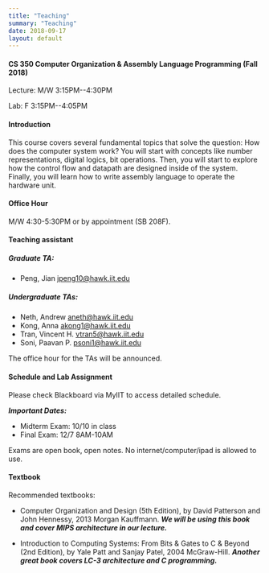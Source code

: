 ```yaml
---
title: "Teaching"
summary: "Teaching"
date: 2018-09-17
layout: default
---
```

#### CS 350 Computer Organization & Assembly Language Programming (Fall 2018)

Lecture: M/W 3:15PM--4:30PM

Lab: F 3:15PM--4:05PM

#### Introduction
This course covers several fundamental topics that solve the question: How does the computer system work? You will start with concepts like number representations, digital logics, bit operations. Then, you will start to explore how the control flow and datapath are designed inside of the system. Finally, you will learn how to write assembly language to operate the hardware unit.

#### Office Hour
M/W 4:30-5:30PM or by appointment (SB 208F).

#### Teaching assistant
##### Graduate TA:
* Peng, Jian jpeng10@hawk.iit.edu

##### Undergraduate TAs:
* Neth, Andrew      aneth@hawk.iit.edu
* Kong, Anna        akong1@hawk.iit.edu
* Tran, Vincent H.	vtran5@hawk.iit.edu
* Soni, Paavan P.	  psoni1@hawk.iit.edu

The office hour for the TAs will be announced.
#### Schedule and Lab Assignment
Please check Blackboard via MyIIT to access detailed schedule.

***Important Dates:***

* Midterm Exam: 10/10 in class
* Final Exam: 12/7 8AM-10AM

Exams are open book, open notes. No internet/computer/ipad is allowed to use.


#### Textbook
Recommended textbooks:

* Computer Organization and Design (5th Edition), by David Patterson and John Hennessy, 2013 Morgan Kauffmann.
***We will be using this book and cover MIPS architecture in our lecture.***

* Introduction to Computing Systems: From Bits & Gates to C & Beyond (2nd Edition), by Yale Patt and Sanjay Patel, 2004 McGraw-Hill.
***Another great book covers LC-3 architecture and C programming.***

